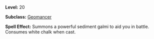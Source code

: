 <!-- TITLE: Spell: Sediment Galmi -->
<!-- SUBTITLE:  -->

**Level:** 20

**Subclass:** [Geomancer](geomancer)

**Spell Effect:** Summons a powerful sediment galmi to aid you in battle. Consumes white chalk when cast.
